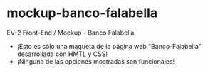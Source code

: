 # mockup-banco-falabella
EV-2 Front-End / Mockup - Banco Falabella


<ul>
  <li>¡Esto es sólo una maqueta de la página web "Banco-Falabella" desarrollada con HMTL y CSS!</li>
  <li>¡Ninguna de las opciones mostradas son funcionales!</li>
</ul>


